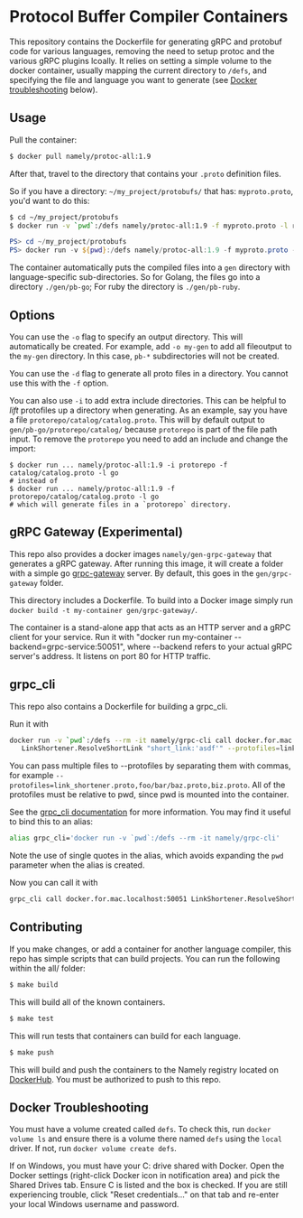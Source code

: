 # Protocol Buffer Compiler Containers

This repository contains the Dockerfile for generating gRPC and protobuf code
for various languages, removing the need to setup protoc and the various gRPC
plugins lcoally. It relies on setting a simple volume to the docker container,
usually mapping the current directory to `/defs`, and specifying the file and
language you want to generate (see [Docker troubleshooting](#docker-troubleshooting) below).

## Usage

Pull the container:

```sh
$ docker pull namely/protoc-all:1.9
```

After that, travel to the directory that contains your `.proto` definition
files.

So if you have a directory: `~/my_project/protobufs/` that has:
`myproto.proto`, you'd want to do this:

```sh
$ cd ~/my_project/protobufs
$ docker run -v `pwd`:/defs namely/protoc-all:1.9 -f myproto.proto -l ruby #or go, csharp, etc
```

```powershell
PS> cd ~/my_project/protobufs
PS> docker run -v ${pwd}:/defs namely/protoc-all:1.9 -f myproto.proto -l ruby #or go, csharp, etc
```

The container automatically puts the compiled files into a `gen` directory with
language-specific sub-directories. So for Golang, the files go into a directory
`./gen/pb-go`; For ruby the directory is `./gen/pb-ruby`.

## Options

You can use the `-o` flag to specify an output directory. This will
automatically be created. For example, add `-o my-gen` to add all fileoutput to
the `my-gen` directory. In this case, `pb-*` subdirectories will not be created.

You can use the `-d` flag to generate all proto files in a directory. You cannot
use this with the `-f` option.

You can also use `-i` to add extra include directories. This can be helpful to
_lift_ protofiles up a directory when generating. As an example, say you have a
file `protorepo/catalog/catalog.proto`. This will by default output to
`gen/pb-go/protorepo/catalog/` because `protorepo` is part of the file path
input. To remove the `protorepo` you need to add an include and change the
import:

```
$ docker run ... namely/protoc-all:1.9 -i protorepo -f catalog/catalog.proto -l go
# instead of
$ docker run ... namely/protoc-all:1.9 -f protorepo/catalog/catalog.proto -l go
# which will generate files in a `protorepo` directory.
```

## gRPC Gateway (Experimental)

This repo also provides a docker images `namely/gen-grpc-gateway` that
generates a gRPC gateway. After running this image, it will create a folder with a
simple go [grpc-gateway](https://github.com/grpc-ecosystem/grpc-gateway) server. By
default, this goes in the `gen/grpc-gateway` folder.

This directory includes a Dockerfile. To build into a Docker image simply run
`docker build -t my-container gen/grpc-gateway/`.

The container is a stand-alone app that acts as an HTTP server and a gRPC client
for your service. Run it with "docker run my-container --backend=grpc-service:50051",
where --backend refers to your actual gRPC server's address. It listens on port 80
for HTTP traffic.

## grpc\_cli

This repo also contains a Dockerfile for building a grpc\_cli. 

Run it with

```sh
docker run -v `pwd`:/defs --rm -it namely/grpc-cli call docker.for.mac.localhost:50051 \\
   LinkShortener.ResolveShortLink "short_link:'asdf'" --protofiles=link_shortener.proto
```

You can pass multiple files to --protofiles by separating them with commas, for example
`--protofiles=link_shortener.proto,foo/bar/baz.proto,biz.proto`. All of the protofiles
must be relative to pwd, since pwd is mounted into the container.

See the [grpc\_cli documentation](https://github.com/grpc/grpc/blob/master/doc/command_line_tool.md)
for more information. You may find it useful to bind this to an alias:

```sh
alias grpc_cli='docker run -v `pwd`:/defs --rm -it namely/grpc-cli'
```

Note the use of single quotes in the alias, which avoids expanding the `pwd` parameter when the alias
is created.

Now you can call it with

```sh
grpc_cli call docker.for.mac.localhost:50051 LinkShortener.ResolveShortLink "short_link:'asdf'" --protofiles=link_shortener.proto
```

## Contributing

If you make changes, or add a container for another language compiler, this repo
has simple scripts that can build projects. You can run the following within the
all/ folder:

```sh
$ make build
```

This will build all of the known containers.

```sh
$ make test
```

This will run tests that containers can build for each language.

```sh
$ make push
```

This will build and push the containers to the Namely registry located on
[DockerHub](https://hub.docker.com/u/namely/). You must be authorized to push to
this repo.


## Docker Troubleshooting

You must have a volume created called `defs`.  To check this, run `docker volume ls` and ensure there is a volume there named `defs` using the `local` driver.  If not, run `docker volume create defs`.

If on Windows, you must have your C: drive shared with Docker.  Open the Docker settings (right-click Docker icon in notification area) and pick the Shared Drives tab.  Ensure C is listed and the box is checked.  If you are still experiencing trouble, click "Reset credentials..." on that tab and re-enter your local Windows username and password.
